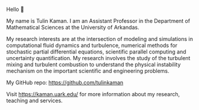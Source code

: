 Hello 👋  

My name is Tulin Kaman. I am an Assistant Professor in the Department of Mathematical Sciences at the University of Arkandas. 

My research interests are at the intersection of modeling and simulations in computational fluid dynamics and turbulence, numerical methods for stochastic partial differential equations, scientific parallel computing and uncertainty quantification. My research involves the study of the turbulent mixing and turbulent combustion to understand the physical instability mechanism on the important scientific and engineering problems. 

My GitHub repo: https://github.com/tulinkaman 

Visit https://kaman.uark.edu/ for more information about my research, teaching and services. 

<!---
tulinkaman/tulinkaman is a ✨ special ✨ repository because its `README.md` (this file) appears on your GitHub profile.
You can click the Preview link to take a look at your changes.
--->
